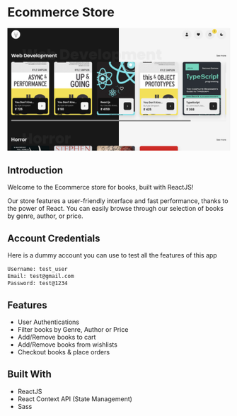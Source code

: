 # Ecommerce Store

![Alpha Reads Ecommerce Store for books](./public/alphareads_banner.png)

## Introduction

Welcome to the Ecommerce store for books, built with ReactJS!

Our store features a user-friendly interface and fast performance, thanks to the power of React. You can easily browse through our selection of books by genre, author, or price.

## Account Credentials

Here is a dummy account you can use to test all the features of this app

```
Username: test_user
Email: test@gmail.com
Password: test@1234
```

## Features

-   User Authentications
-   Filter books by Genre, Author or Price
-   Add/Remove books to cart
-   Add/Remove books from wishlists
-   Checkout books & place orders

## Built With

-   ReactJS
-   React Context API (State Management)
-   Sass
